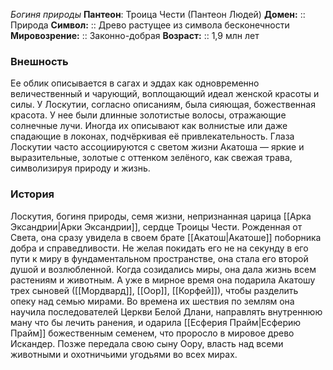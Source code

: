 *Богиня природы*
**Пантеон**: Троица Чести (Пантеон Людей)
**Домен:** :: Природа
**Символ:**        :: Древо растущее из символа бесконечности
**Мировозрение:**   :: Законно-добрая
**Возраст:**     :: 1,9 млн лет

### Внешность 
Ее облик описывается в сагах и эддах как одновременно величественный и чарующий, воплощающий идеал женской красоты и силы. У Лоскутии, согласно описаниям, была сияющая, божественная красота. У нее были длинные золотистые волосы, отражающие солнечные лучи. Иногда их описывают как волнистые или даже спадающие в локонах, подчёркивая её привлекательность. Глаза Лоскутии часто ассоциируются с светом жизни Акатоша — яркие и выразительные, золотые с оттенком зелёного, как свежая трава, символизируя природу и жизнь. 



### История
Лоскутия, богиня природы, семя жизни, непризнанная царица [[Арка Эксандрии|Арки Эксандрии]], сердце Троицы Чести. Рожденная от Света, она сразу увидела в своем брате [[Акатош|Акатоше]] поборника добра и справедливости. Не желая покидать его не на секунду в его пути к миру в фундаментальном пространстве, она стала его второй душой и возлюбленной. Когда созидались миры, она дала жизнь всем растениям и животным. А уже в мирное время она подарила Акатошу трех сыновей ([[Мордвард]], [[Оор]], [[Корфей]]), чтобы разделить опеку над семью мирами. Во времена их шествия по землям она научила последователей Церкви Белой Длани, направлять внутреннюю ману что бы лечить ранения, и одарила [[Есферия Прайм|Есферию Прайм]] божественным семенем, что проросло в мировое древо Искандер. Позже передала свою сыну Оору, власть над всеми животными и охотничьими угодьями во всех мирах. 